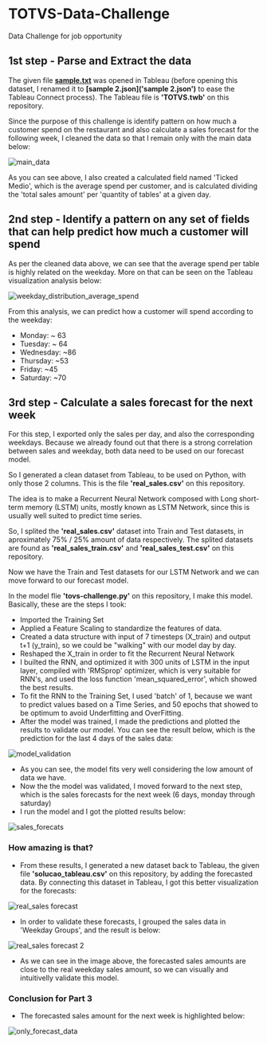 # TOTVS-Data-Challenge
Data Challenge for job opportunity

## 1st step - Parse and Extract the data
The given file **[sample.txt](sample.txt)** was opened in Tableau (before opening this dataset, I renamed it to **[sample 2.json]('sample 2.json')** to ease the Tableau Connect process). The Tableau file is **'TOTVS.twb'** on this repository.

Since the purpose of this challenge is identify pattern on how much a customer spend on the restaurant and also calculate a sales forecast for the following week, I cleaned the data so that I remain only with the main data below:

![main_data](https://user-images.githubusercontent.com/4992938/36237106-122afd20-11e1-11e8-9b45-e0a1019eade0.png)

As you can see above, I also created a calculated field named 'Ticked Medio', which is the average spend per customer, and is calculated dividing the 'total sales amount' per 'quantity of tables' at a given day.

## 2nd step - Identify a pattern on any set of fields that can help predict how much a customer will spend
As per the cleaned data above, we can see that the average spend per table is highly related on the weekday. More on that can be seen on the Tableau visualization analysis below:

![weekday_distribution_average_spend](https://user-images.githubusercontent.com/4992938/36237811-74b8e89a-11e5-11e8-8acc-be6c87a62248.png)

From this analysis, we can predict how a customer will spend according to the weekday:

- Monday: ~ 63
- Tuesday: ~ 64
- Wednesday: ~86
- Thursday: ~53
- Friday: ~45
- Saturday: ~70

## 3rd step - Calculate a sales forecast for the next week
For this step, I exported only the sales per day, and also the corresponding weekdays. Because we already found out that there is a strong correlation between sales and weekday, both data need to be used on our forecast model.

So I generated a clean dataset from Tableau, to be used on Python, with only those 2 columns. This is the file **'real_sales.csv'** on this repository.

The idea is to make a Recurrent Neural Network composed with Long short-term memory (LSTM) units, mostly known as LSTM Network, since this is usually well suited to predict time series.

So, I splited the **'real_sales.csv'** dataset into Train and Test datasets, in aproximately 75% / 25% amount of data respectively. The splited datasets are found as **'real_sales_train.csv'** and **'real_sales_test.csv'** on this repository.

Now we have the Train and Test datasets for our LSTM Network and we can move forward to our forecast model.

In the model flie **'tovs-challenge.py'** on this repository, I make this model. Basically, these are the steps I took:

- Imported the Training Set
- Applied a Feature Scaling to standardize the features of data. 
- Created a data structure with input of 7 timesteps (X_train) and output t+1 (y_train), so we could be "walking" with our model day by day. 
- Reshaped the X_train in order to fit the Recurrent Neural Network
- I builted the RNN, and optimized it with 300 units of LSTM in the input layer, compiled with 'RMSprop' optimizer, which is very suitable for RNN's, and used the loss function 'mean_squared_error', which showed the best results.
- To fit the RNN to the Training Set, I used 'batch' of 1, because we want to predict values based on a Time Series, and 50 epochs that showed to be optimum to avoid Underfitting and OverFitting.
- After the model was trained, I made the predictions and plotted the results to validate our model. You can see the result below, which is the prediction for the last 4 days of the sales data:

![model_validation](https://user-images.githubusercontent.com/4992938/36238659-274eb80e-11eb-11e8-92c4-107c08d1ed5e.png)

- As you can see, the model fits very well considering the low amount of data we have.
- Now the the model was validated, I moved forward to the next step, which is the sales forecasts for the next week (6 days, monday through saturday)
- I run the model and I got the plotted results below:

![sales_forecats](https://user-images.githubusercontent.com/4992938/36238749-b90e8788-11eb-11e8-8d42-6480ba8bef73.jpg)

### How amazing is that?

- From these results, I generated a new dataset back to Tableau, the given file **'solucao_tableau.csv'** on this repository, by adding the forecasted data. By connecting this dataset in Tableau, I got this better visualization for the forecasts:

![real_sales forecast](https://user-images.githubusercontent.com/4992938/36238841-50578a22-11ec-11e8-81db-b2effaa7c7a7.png)

- In order to validate these forecasts, I grouped the sales data in 'Weekday Groups', and the result is below:

![real_sales forecast 2](https://user-images.githubusercontent.com/4992938/36238866-8a190524-11ec-11e8-8bc9-ce731f96c378.png)

- As we can see in the image above, the forecasted sales amounts are close to the real weekday sales amount, so we can visually and intuitivelly validate this model.

### Conclusion for Part 3
- The forecasted sales amount for the next week is highlighted below:

![only_forecast_data](https://user-images.githubusercontent.com/4992938/36239027-c1edba48-11ed-11e8-8c82-1433b31dec8c.png)











